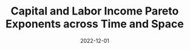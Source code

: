---
title: "Capital and Labor Income Pareto Exponents across Time and Space"
collection: publications
link: https://doi.org/10.1111/roiw.12556
venue: "Review of Income and Wealth"
date: 2022-12-01
coauthor: "Tjeerd de Vries"
wpurl: https://arxiv.org/abs/2006.03441
code: https://github.com/alexisakira/Pareto_time_space
excerpt: "(Power law, Empirical) Estimate capital and labor income Pareto exponents across 475 country-year observations and document that capital income inequality is higher than labor income inequality (median Pareto exponents 1.46 and 3.35 respectively) and the two inequalities are uncorrelated, suggesting importance of distinguishing the two."
---
